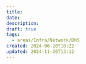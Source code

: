 ```yaml
---
title: 
date: 
description: 
draft: true
tags:
  - areas/Infra/Network/DNS
created: 2024-06-20T10:22
updated: 2024-11-26T13:12
---
```

